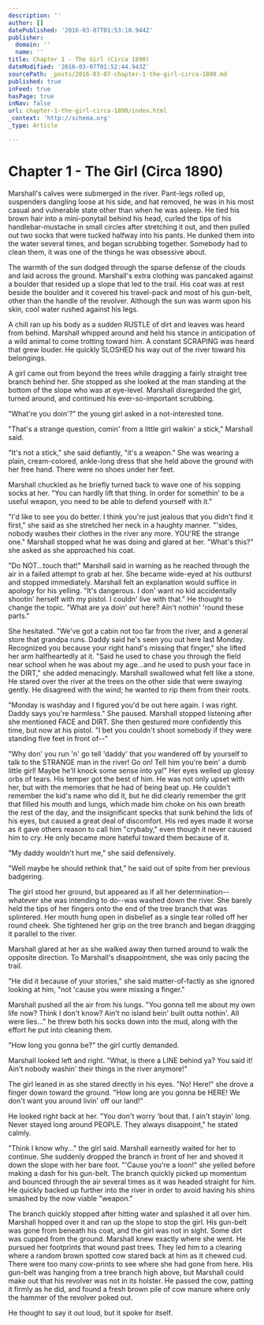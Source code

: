 ```yaml
---
description: ''
author: []
datePublished: '2016-03-07T01:53:10.944Z'
publisher:
  domain: ''
  name: ''
title: Chapter 1 - The Girl (Circa 1890)
dateModified: '2016-03-07T01:52:44.943Z'
sourcePath: _posts/2016-03-07-chapter-1-the-girl-circa-1890.md
published: true
inFeed: true
hasPage: true
inNav: false
url: chapter-1-the-girl-circa-1890/index.html
_context: 'http://schema.org'
_type: Article

---
```

# Chapter 1 - The Girl (Circa 1890)

Marshall's calves were submerged in the river. Pant-legs rolled up, suspenders dangling loose at his side, and hat removed, he was in his most casual and vulnerable state other than when he was asleep. He tied his brown hair into a mini-ponytail behind his head, curled the tips of his handlebar-mustache in small circles after stretching it out, and then pulled out two socks that were tucked halfway into his pants. He dunked them into the water several times, and began scrubbing together. Somebody had to clean them, it was one of the things he was obsessive about.

The warmth of the sun dodged through the sparse defense of the clouds and laid across the ground. Marshall's extra clothing was pancaked against a boulder that resided up a slope that led to the trail. His coat was at rest beside the boulder and it covered his travel-pack and most of his gun-belt, other than the handle of the revolver. Although the sun was warm upon his skin, cool water rushed against his legs.

A chill ran up his body as a sudden RUSTLE of dirt and leaves was heard from behind. Marshall whipped around and held his stance in anticipation of a wild animal to come trotting toward him. A constant SCRAPING was heard that grew louder. He quickly SLOSHED his way out of the river toward his belongings.

A girl came out from beyond the trees while dragging a fairly straight tree branch behind her. She stopped as she looked at the man standing at the bottom of the slope who was at eye-level. Marshall disregarded the girl, turned around, and continued his ever-so-important scrubbing.

"What're you doin'?" the young girl asked in a not-interested tone.

"That's a strange question, comin' from a little girl walkin' a stick," Marshall said.

"It's not a stick," she said defiantly, "it's a weapon." She was wearing a plain, cream-colored, ankle-long dress that she held above the ground with her free hand. There were no shoes under her feet.

Marshall chuckled as he briefly turned back to wave one of his sopping socks at her. "You can hardly lift that thing. In order for somethin' to be a useful weapon, you need to be able to defend yourself with it."

"I'd like to see you do better. I think you're just jealous that you didn't find it first," she said as she stretched her neck in a haughty manner. "'sides, nobody washes their clothes in the river any more. YOU'RE the strange one." Marshall stopped what he was doing and glared at her. "What's this?" she asked as she approached his coat.

"Do NOT...touch that!" Marshall said in warning as he reached through the air in a failed attempt to grab at her. She became wide-eyed at his outburst and stopped immediately. Marshall felt an explanation would suffice in apology for his yelling. "It's dangerous. I don' want no kid accidentally shootin' herself with my pistol. I couldn' live with that." He thought to change the topic. "What are ya doin' out here? Ain't nothin' 'round these parts."

She hesitated. "We've got a cabin not too far from the river, and a general store that grandpa runs. Daddy said he's seen you out here last Monday. Recognized you because your right hand's missing that finger," she lifted her arm halfheartedly at it. "Said he used to chase you through the field near school when he was about my age...and he used to push your face in the DIRT," she added menacingly. Marshall swallowed what felt like a stone. He stared over the river at the trees on the other side that were swaying gently. He disagreed with the wind; he wanted to rip them from their roots.

"Monday is washday and I figured you'd be out here again. I was right. Daddy says you're harmless." She paused. Marshall stopped listening after she mentioned FACE and DIRT. She then gestured more confidently this time, but now at his pistol. "I bet you couldn't shoot somebody if they were standing five feet in front of--"

"Why don' you run 'n' go tell 'daddy' that you wandered off by yourself to talk to the STRANGE man in the river! Go on! Tell him you're bein' a dumb little girl! Maybe he'll knock some sense into ya!" Her eyes welled up glossy orbs of tears. His temper got the best of him. He was not only upset with her, but with the memories that he had of being beat up. He couldn't remember the kid's name who did it, but he did clearly remember the grit that filled his mouth and lungs, which made him choke on his own breath the rest of the day, and the insignificant specks that sunk behind the lids of his eyes, but caused a great deal of discomfort. His red eyes made it worse as it gave others reason to call him "crybaby," even though it never caused him to cry. He only became more hateful toward them because of it.

"My daddy wouldn't hurt me," she said defensively.

"Well maybe he should rethink that," he said out of spite from her previous badgering.

The girl stood her ground, but appeared as if all her determination--whatever she was intending to do--was washed down the river. She barely held the tips of her fingers onto the end of the tree branch that was splintered. Her mouth hung open in disbelief as a single tear rolled off her round cheek. She tightened her grip on the tree branch and began dragging it parallel to the river.

Marshall glared at her as she walked away then turned around to walk the opposite direction. To Marshall's disappointment, she was only pacing the trail.

"He did it because of your stories," she said matter-of-factly as she ignored looking at him, "not 'cause you were missing a finger."

Marshall pushed all the air from his lungs. "You gonna tell me about my own life now? Think I don't know? Ain't no island bein' built outta nothin'. All were lies..." he threw both his socks down into the mud, along with the effort he put into cleaning them.

"How long you gonna be?" the girl curtly demanded.

Marshall looked left and right. "What, is there a LINE behind ya? You said it! Ain't nobody washin' their things in the river anymore!"

The girl leaned in as she stared directly in his eyes. "No! Here!" she drove a finger down toward the ground. "How long are you gonna be HERE! We don't want you around livin' off our land!"

He looked right back at her. "You don't worry 'bout that. I ain't stayin' long. Never stayed long around PEOPLE. They always disappoint," he stated calmly.

"Think I know why..." the girl said. Marshall earnestly waited for her to continue. She suddenly dropped the branch in front of her and shoved it down the slope with her bare foot. "'Cause you're a loon!" she yelled before making a dash for his gun-belt. The branch quickly picked up momentum and bounced through the air several times as it was headed straight for him. He quickly backed up further into the river in order to avoid having his shins smashed by the now viable "weapon."

The branch quickly stopped after hitting water and splashed it all over him. Marshall hopped over it and ran up the slope to stop the girl. His gun-belt was gone from beneath his coat, and the girl was not in sight. Some dirt was cupped from the ground. Marshall knew exactly where she went. He pursued her footprints that wound past trees. They led him to a clearing where a random brown spotted cow stared back at him as it chewed cud. There were too many cow-prints to see where she had gone from here. His gun-belt was hanging from a tree branch high above, but Marshall could make out that his revolver was not in its holster. He passed the cow, patting it firmly as he did, and found a fresh brown pile of cow manure where only the hammer of the revolver poked out.

He thought to say it out loud, but it spoke for itself.